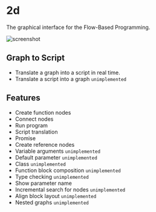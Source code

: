 # 2d

The graphical interface for the Flow-Based Programming.

![screenshot](https://user-images.githubusercontent.com/5355966/42815189-acbce400-8a01-11e8-8f87-205d70d41f39.png)

## Graph to Script

- Translate a graph into a script in real time.
- Translate a script into a graph `unimplemented`

## Features

- Create function nodes
- Connect nodes
- Run program
- Script translation
- Promise
- Create reference nodes
- Variable arguments `unimplemented`
- Default parameter `unimplemented`
- Class `unimplemented`
- Function block composition `unimplemented`
- Type checking `unimplemented`
- Show parameter name
- Incremental search for nodes `unimplemented`
- Align block layout `unimplemented`
- Nested graphs `unimplemented`
